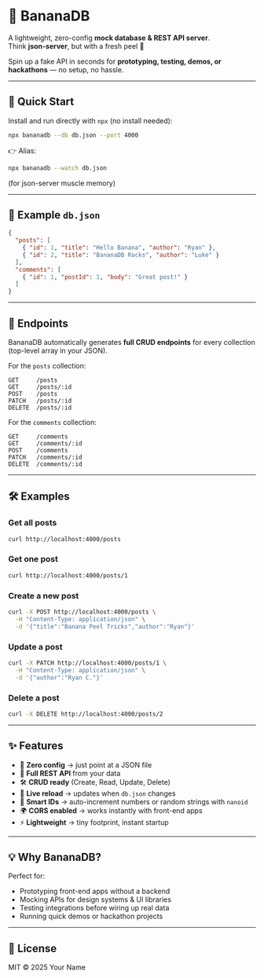 # 🍌 BananaDB

A lightweight, zero-config **mock database & REST API server**.  
Think **json-server**, but with a fresh peel 🍌  

Spin up a fake API in seconds for **prototyping, testing, demos, or hackathons** — no setup, no hassle.  

---

## 🚀 Quick Start

Install and run directly with `npx` (no install needed):

```bash
npx bananadb --db db.json --port 4000
```

👉 Alias:  
```bash
npx bananadb --watch db.json
```
(for json-server muscle memory)

---

## 📂 Example `db.json`

```json
{
  "posts": [
    { "id": 1, "title": "Hello Banana", "author": "Ryan" },
    { "id": 2, "title": "BananaDB Rocks", "author": "Luke" }
  ],
  "comments": [
    { "id": 1, "postId": 1, "body": "Great post!" }
  ]
}
```

---

## 🔌 Endpoints

BananaDB automatically generates **full CRUD endpoints** for every collection (top-level array in your JSON).

For the `posts` collection:

```
GET     /posts
GET     /posts/:id
POST    /posts
PATCH   /posts/:id
DELETE  /posts/:id
```

For the `comments` collection:

```
GET     /comments
GET     /comments/:id
POST    /comments
PATCH   /comments/:id
DELETE  /comments/:id
```

---

## 🛠 Examples

### Get all posts
```bash
curl http://localhost:4000/posts
```

### Get one post
```bash
curl http://localhost:4000/posts/1
```

### Create a new post
```bash
curl -X POST http://localhost:4000/posts \
  -H "Content-Type: application/json" \
  -d '{"title":"Banana Peel Tricks","author":"Ryan"}'
```

### Update a post
```bash
curl -X PATCH http://localhost:4000/posts/1 \
  -H "Content-Type: application/json" \
  -d '{"author":"Ryan C."}'
```

### Delete a post
```bash
curl -X DELETE http://localhost:4000/posts/2
```

---

## ✨ Features

- 🍌 **Zero config** → just point at a JSON file  
- 🔌 **Full REST API** from your data  
- 🛠 **CRUD ready** (Create, Read, Update, Delete)  
- 🔄 **Live reload** → updates when `db.json` changes  
- 🎨 **Smart IDs** → auto-increment numbers or random strings with `nanoid`  
- 🌍 **CORS enabled** → works instantly with front-end apps  
- ⚡ **Lightweight** → tiny footprint, instant startup  

---

## 💡 Why BananaDB?

Perfect for:
- Prototyping front-end apps without a backend  
- Mocking APIs for design systems & UI libraries  
- Testing integrations before wiring up real data  
- Running quick demos or hackathon projects  

---

## 📜 License

MIT © 2025 Your Name  
